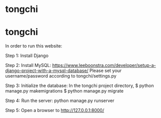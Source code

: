 # tongchi
# tongchi

In order to run this website:

Step 1:
Install Django

Step 2:
Install MySQL: 
https://www.leeboonstra.com/developer/setup-a-django-project-with-a-mysql-database/
Please set your username/password according to tongchi/settings.py

Step 3:
Initialize the database:
In the tongchi project directory,
$ python manage.py makemigrations
$ python manage.py migrate

Step 4:
Run the server:
python manage.py runserver

Step 5:
Open a browser to http://127.0.0.1:8000/
